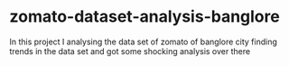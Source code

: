 # zomato-dataset-analysis-banglore
In this project I analysing the data set of zomato of banglore city
finding trends in the data set and got some shocking analysis over there
